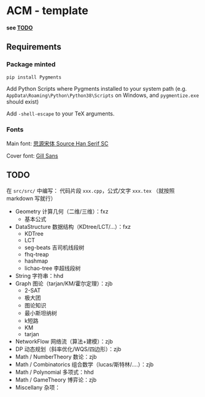 # ACM - template

**see [TODO](#todo)**

## Requirements

### Package minted

```python3
pip install Pygments
```

Add Python Scripts where Pygments installed to your system path (e.g. `AppData\Roaming\Python\Python38\Scripts` on Windows, and `pygmentize.exe` should exist)

Add `-shell-escape` to your TeX arguments.

### Fonts

Main font: [思源宋体 Source Han Serif SC](https://github.com/adobe-fonts/source-han-serif/tree/release/)

Cover font: [Gill Sans](tools/Gill-Sans-Font-Family.zip)


## TODO

在 `src/src/` 中编写： 代码片段 `xxx.cpp`，公式/文字 `xxx.tex` （就按照 markdown 写就行）

- Geometry 计算几何（二维/三维）：fxz
  - 基本公式
- DataStructure 数据结构（KDtree/LCT/…）：fxz
  - KDTree
  - LCT
  - seg-beats 吉司机线段树
  - fhq-treap
  - hashmap
  - lichao-tree 李超线段树
- String 字符串：hhd
- Graph 图论（tarjan/KM/霍尔定理）：zjb
  - 2-SAT
  - 极大团
  - 图论知识
  - 最小斯坦纳树
  - k短路
  - KM
  - tarjan
- NetworkFlow 网络流（算法+建模）：zjb
- DP 动态规划（斜率优化/WQS/四边形）：zjb
- Math / NumberTheory 数论：zjb
- Math / Combinatorics 组合数学（lucas/斯特林/….）：zjb
- Math / Polynomial 多项式：hhd
- Math / GameTheory 博弈论：zjb
- Miscellany 杂项：
